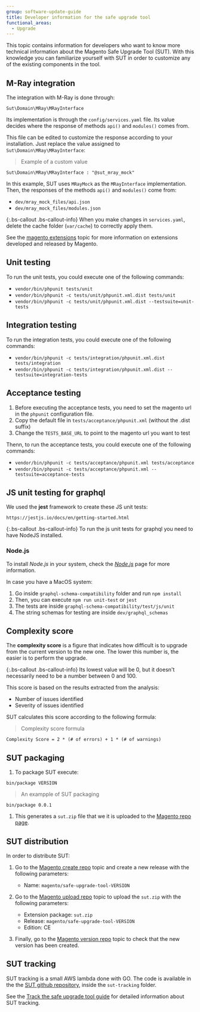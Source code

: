 ```yaml
---
group: software-update-guide
title: Developer information for the safe upgrade tool
functional_areas:
  - Upgrade
---
```


This topic contains information for developers who want to know more technical information about the Magento Safe Upgrade Tool (SUT). With this knowledge you can familiarize yourself with SUT in order to customize any of the existing components in the tool.

## M-Ray integration

The integration with M-Ray is done through:

`Sut\Domain\MRay\MRayInterface`

Its implementation is through the `config/services.yaml` file. Its value decides where the response of methods `api()` and `modules()` comes from.

This file can be edited to customize the response according to your installation. Just replace the value assigned to `Sut\Domain\MRay\MRayInterface`:

> Example of a custom value

`Sut\Domain\MRay\MRayInterface : "@sut_mray_mock"`

In this example, SUT uses `MRayMock` as the `MRayInterface` implementation. Then, the responses of the methods `api()` and `modules()` come from:

*  `dev/mray_mock_files/api.json`
*  `dev/mray_mock_files/modules.json`

{:.bs-callout .bs-callout-info}
When you make changes in `services.yaml`, delete the cache folder (`var/cache`) to correctly apply them.

See the [magento extensions](https://docs.magento.com/user-guide/magento/magento-extensions.html) topic for more information on extensions developed and released by Magento.

## Unit testing

To run the unit tests, you could execute one of the following commands:

*  `vendor/bin/phpunit tests/unit`
*  `vendor/bin/phpunit -c tests/unit/phpunit.xml.dist tests/unit`
*  `vendor/bin/phpunit -c tests/unit/phpunit.xml.dist --testsuite=unit-tests`

## Integration testing

To run the integration tests, you could execute one of the following commands:

*  `vendor/bin/phpunit -c tests/integration/phpunit.xml.dist tests/integration`
*  `vendor/bin/phpunit -c tests/integration/phpunit.xml.dist --testsuite=integration-tests`

## Acceptance testing

1. Before executing the acceptance tests, you need to set the magento url in the `phpunit` configuration file.
1. Copy the default file in `tests/acceptance/phpunit.xml` (without the .dist suffix)
1. Change the `TESTS_BASE_URL` to point to the magento url you want to test

Thenn, to run the acceptance tests, you could execute one of the following commands:

*  `vendor/bin/phpunit -c tests/acceptance/phpunit.xml tests/acceptance`
*  `vendor/bin/phpunit -c tests/acceptance/phpunit.xml --testsuite=acceptance-tests`

## JS unit testing for graphql

We used the **jest** framework to create these JS unit tests:

`https://jestjs.io/docs/en/getting-started.html`

{:.bs-callout .bs-callout-info}
To run the js unit tests for graphql you need to have NodeJS installed.

### Node.js

To install _Node.js_ in your system, check the [_Node.js_](https://nodejs.dev/learn/how-to-install-nodejs) page for more information.

In case you have a MacOS system:

1. Go inside `graphql-schema-compatibility` folder and run `npm install`
1. Then, you can execute `npm run unit-test` or `jest`
1. The tests are inside `graphql-schema-compatibility/test/js/unit`
1. The string schemas for testing are inside `dev/graphql_schemas`

## Complexity score

The **complexity score** is a figure that indicates how difficult is to upgrade from the current version to the new one. The lower this number is, the easier is to perform the upgrade.

{:.bs-callout .bs-callout-info}
Its lowest value will be 0, but it doesn't necessarily need to be a number between 0 and 100.

This score is based on the results extracted from the analysis:

*  Number of issues identified
*  Severity of issues identified

SUT calculates this score according to the following formula:

> Complexity score formula

``Complexity Score = 2 * (# of errors) + 1 * (# of warnings)``

## SUT packaging

1. To package SUT execute:

`bin/package VERSION`

> An exampple of SUT packaging

`bin/package 0.0.1`

1. This generates a `sut.zip` file that we it is uploaded to the [Magento repo page](https://repo.magento.com).

## SUT distribution

In order to distribute SUT:

1. Go to the [Magento create repo](https://repo.magento.com/admin/packagist/web/ceeerelease/create) topic and create a new release with the following parameters:

   *  Name: `magento/safe-upgrade-tool-VERSION`

1. Go to the [Magento upload repo](https://repo.magento.com/admin/upload_m2_version) topic to upload the `sut.zip` with the following parameters:

   *  Extension package: `sut.zip`
   *  Release: `magento/safe-upgrade-tool-VERSION`
   *  Edition: CE

1. Finally, go to the [Magento version repo](https://repo.magento.com/admin/packagist/web/version/list) topic to check that the new version has been created.

## SUT tracking

SUT tracking is a small AWS lambda done with GO. The code is available in the the [SUT github repository](https://github.com/magento-commerce/safe-upgrade-tool), inside the `sut-tracking` folder.

See the [Track the safe upgrade tool guide]({{page.baseurl}}/guides/v2.4/comp-mgr/sut/sut-tracking.html) for detailed information about SUT tracking.
